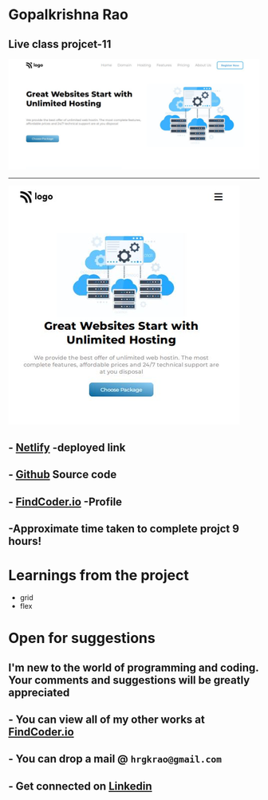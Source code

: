 
# **Gopalkrishna Rao**


## Live class projcet-11
![preview](./screenshot/Capture.JPG)
***
![preview](./screenshot/responsive.JPG)

## - [Netlify](https://lcproject11ditital.netlify.app/) -deployed link


## -  [Github](https://github.com/GopalkrishaRao/WebDev/tree/main/LC%20Project%2011) Source code

## -  [FindCoder.io](https://www.findcoder.io/u/hrgkrao) -Profile 

## -Approximate time taken to complete projct **9 hours!**

# __Learnings from the project__

- grid
- flex

#
# Open for suggestions

## I'm new to the world of programming and coding. Your comments and suggestions will be greatly appreciated 

## - You can view all of my other works at  [FindCoder.io](https://www.findcoder.io/u/hrgkrao) 
## - You can drop a mail @  **`hrgkrao@gmail.com `**
## -  Get connected on [Linkedin](https://www.linkedin.com/in/h-r-gopalkrishna-rao-a2830216b/)
#









